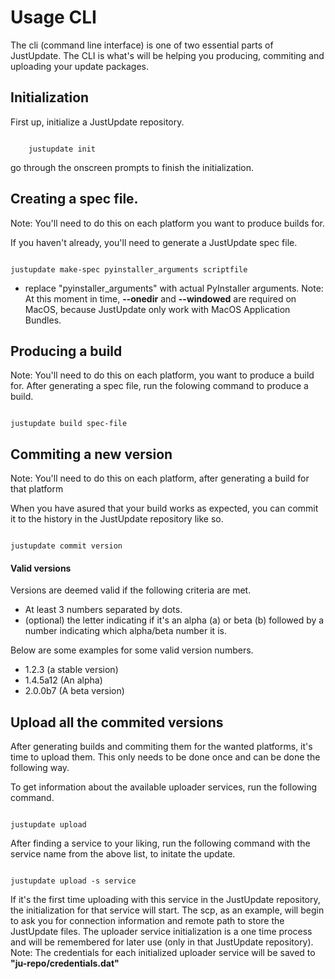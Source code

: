 # Usage CLI

The cli (command line interface) is one of two essential parts of JustUpdate.
The CLI is what's will be helping you producing, commiting and uploading your update packages.

## Initialization
First up, initialize a JustUpdate repository.

~~~

	justupdate init

~~~

go through the onscreen prompts to finish the initialization.

## Creating a spec file.
Note: You'll need to do this on each platform you want to produce builds for.

If you haven't already, you'll need to generate a JustUpdate spec file.

~~~

justupdate make-spec pyinstaller_arguments scriptfile

~~~

* replace "pyinstaller_arguments" with actual PyInstaller arguments.
Note: At this moment in time, **--onedir** and **--windowed** are required on MacOS, because JustUpdate only work with MacOS Application Bundles.


## Producing a build
Note: You'll need to do this on each platform, you want to produce a build for.
After generating a spec file, run the folowing command to produce a build.

~~~

justupdate build spec-file

~~~

## Commiting a new version
Note: You'll need to do this on each platform, after generating a build for that platform

When you have asured that your build works as expected, you can commit it to the history in the JustUpdate repository like so.

~~~

justupdate commit version

~~~

#### Valid versions
Versions are deemed valid if the following criteria are met.

* At least 3 numbers separated by dots.
* (optional) the letter indicating if it's an alpha (a) or beta (b) followed by a number indicating which alpha/beta number it is.

Below are some examples for some valid version numbers.

* 1.2.3 (a stable version)
* 1.4.5a12 (An alpha)
* 2.0.0b7 (A beta version)


## Upload all the commited versions
After generating builds and commiting them for the wanted platforms, it's time to upload them.
This only needs to be done once and can be done the following way.

To get information about the available uploader services, run the following command.

~~~

justupdate upload

~~~

After finding a service to your liking, run the following command with the service name from the above list, to initate the update.

~~~

justupdate upload -s service

~~~

If it's the first time uploading with this service in the JustUpdate repository, the initialization for that service will start.
The scp, as an example, will begin to ask you for connection information and remote path to store the JustUpdate files.
The uploader service initialization is a one time process and will be remembered for later use (only in that JustUpdate repository).
Note: The credentials for each initialized uploader service will be saved to **"ju-repo/credentials.dat"**




